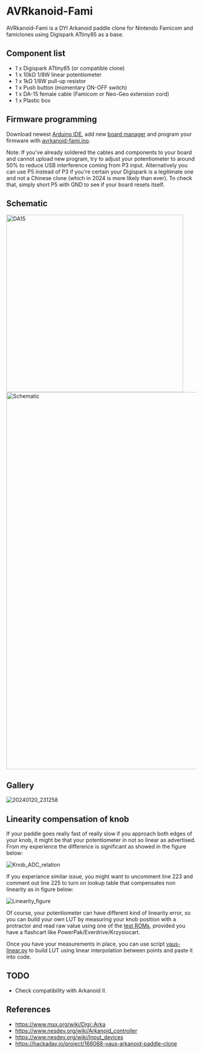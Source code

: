 # AVRkanoid-Fami
AVRkanoid-Fami is a DYI Arkanoid paddle clone for Nintendo Famicom and famiclones using Digispark ATtiny85 as a base.

## Component list
* 1 x Digispark ATtiny85 (or compatible clone)
* 1 x 10kΩ 1/8W linear potentiometer
* 1 x 1kΩ 1/8W pull-up resistor
* 1 x Push button (momentary ON-OFF switch)
* 1 x DA-15 female cable (Famicom or Neo-Geo extension cord)
* 1 x Plastic box

## Firmware programming
Download newest [Arduino IDE](https://www.arduino.cc/en/software), add new [board manager](https://github.com/SpenceKonde/ATTinyCore/blob/v2.0.0-devThis-is-the-head-submit-PRs-against-this/Installation.md) and program your firmware with [avrkanoid-fami.ino](avrkanoid-fami.ino).

Note: If you've already soldered the cables and components to your board and cannot upload new program, try to adjust your potentiometer to around 50% to reduce USB interference coming from P3 input.
Alternatively you can use P5 instead of P3 if you're certain your Digispark is a legitimate one and not a Chinese clone (which in 2024 is more likely than ever). To check that, simply short P5 with GND to see if your board resets itself.

## Schematic
<img width="468" alt="DA15" src="https://github.com/kkusz/avrkanoid-fami/assets/61786451/c8e22cc5-8d10-47bf-b03e-164176049523">
<img width="995" alt="Schematic" src="https://github.com/kkusz/avrkanoid-fami/assets/61786451/298cf306-1edf-4bab-ae01-b3f25421aed6">

## Gallery
![20240120_231258](https://github.com/kkusz/avrkanoid-fami/assets/61786451/b409b472-ece0-444b-8fa2-f0d4fcac7646)

## Linearity compensation of knob
If your paddle goes really fast of really slow if you approach both edges of your knob, it might be that your potentiometer in not so linear as advertised.
From my experience the difference is significant as showed in the figure below:

![Knob_ADC_relation](https://github.com/kkusz/avrkanoid-fami/assets/61786451/1509e33b-1968-49ea-8cf7-a8507f99f549)

If you experiance similar issue, you might want to uncomment line 223 and comment out line 225 to turn on lookup table that compensates non linearity as in figure below:

![Linearity_figure](https://github.com/kkusz/avrkanoid-fami/assets/61786451/7453decd-58fc-46cb-8283-086da3da9680)

Of course, your potentiometer can have different kind of linearity error, so you can build your own LUT by measuring your knob position with a protractor and read raw value using one of the [test ROMs](https://forums.nesdev.org/viewtopic.php?t=23801), provided you have a flashcart like PowerPak/Everdrive/Krzysiocart.

Once you have your measurements in place, you can use script [vaus-linear.py](vaus-linear.py) to build LUT using linear interpolation between points and paste it into code.

## TODO
* Check compatibility with Arkanoid II.

## References
* https://www.msx.org/wiki/Digi::Arka
* https://www.nesdev.org/wiki/Arkanoid_controller
* https://www.nesdev.org/wiki/Input_devices
* https://hackaday.io/project/166068-vaus-arkanoid-paddle-clone


